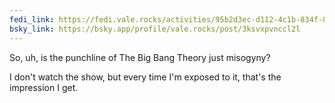```yaml
---
fedi_link: https://fedi.vale.rocks/activities/95b2d3ec-d112-4c1b-834f-876700601886
bsky_link: https://bsky.app/profile/vale.rocks/post/3ksvxpvnccl2l
---
```


So, uh, is the punchline of The Big Bang Theory just misogyny?

I don't watch the show, but every time I'm exposed to it, that's the impression I get.

